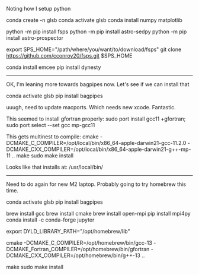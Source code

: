 Noting how I setup python

conda create -n glsb
conda activate glsb
conda install numpy matplotlib

python -m pip install fsps
python -m pip install astro-sedpy
python -m pip install astro-prospector

export SPS_HOME="/path/where/you/want/to/download/fsps"
git clone https://github.com/cconroy20/fsps.git $SPS_HOME

conda install emcee
pip install dynesty


---------------

OK, I'm leaning more towards bagpipes now. Let's see if we can install that

conda activate glsb
pip install bagpipes

uuugh, need to update macports. Which needs new xcode. Fantastic.


This seemed to install gfortran properly:
sudo port install gcc11 +gfortran; sudo port select --set gcc mp-gcc11

This gets multinest to compile:
cmake -DCMAKE_C_COMPILER=/opt/local/bin/x86_64-apple-darwin21-gcc-11.2.0 -DCMAKE_CXX_COMPILER=/opt/local/bin/x86_64-apple-darwin21-g++-mp-11  ..
make
sudo make install

Looks like that installs at: /usr/local/bin/


-----------

Need to do again for new M2 laptop. Probably going to try homebrew this time.

conda activate glsb
pip install bagpipes

brew install gcc
brew install cmake
brew install open-mpi
pip install mpi4py
conda install -c conda-forge jupyter

export DYLD_LIBRARY_PATH="/opt/homebrew/lib"

cmake -DCMAKE_C_COMPILER=/opt/homebrew/bin/gcc-13 -DCMAKE_Fortran_COMPILER=/opt/homebrew/bin/gfortran -DCMAKE_CXX_COMPILER=/opt/homebrew/bin/g++-13 ..

make
sudo make install

